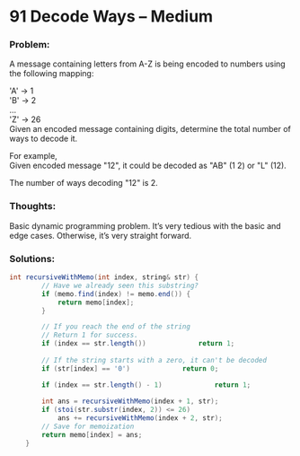 # 91 Decode Ways – Medium

### Problem:

A message containing letters from A-Z is being encoded to numbers using the following mapping:

'A' -&gt; 1  
'B' -&gt; 2  
...  
'Z' -&gt; 26  
Given an encoded message containing digits, determine the total number of ways to decode it.

For example,  
Given encoded message "12", it could be decoded as "AB" \(1 2\) or "L" \(12\).

The number of ways decoding "12" is 2.

### Thoughts:

Basic dynamic programming problem. It’s very tedious with the basic and edge cases. Otherwise, it’s very straight forward.

### Solutions:

```java
int recursiveWithMemo(int index, string& str) {
        // Have we already seen this substring?
        if (memo.find(index) != memo.end()) {
            return memo[index];
        }

        // If you reach the end of the string
        // Return 1 for success.
        if (index == str.length())             return 1;
        
        // If the string starts with a zero, it can't be decoded
        if (str[index] == '0')             return 0;

        if (index == str.length() - 1)             return 1;
        
        int ans = recursiveWithMemo(index + 1, str);
        if (stoi(str.substr(index, 2)) <= 26) 
            ans += recursiveWithMemo(index + 2, str);
        // Save for memoization
        return memo[index] = ans;
    }
```



